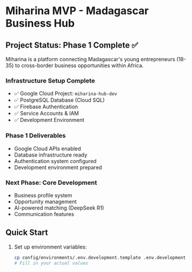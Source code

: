 # Miharina MVP - Madagascar Business Hub

## Project Status: Phase 1 Complete ✅

Miharina is a platform connecting Madagascar's young entrepreneurs (18-35) to cross-border business opportunities within Africa.

### Infrastructure Setup Complete
- ✅ Google Cloud Project: `miharina-hub-dev`
- ✅ PostgreSQL Database (Cloud SQL)
- ✅ Firebase Authentication
- ✅ Service Accounts & IAM
- ✅ Development Environment

### Phase 1 Deliverables
- Google Cloud APIs enabled
- Database infrastructure ready
- Authentication system configured
- Development environment prepared

### Next Phase: Core Development
- Business profile system
- Opportunity management
- AI-powered matching (DeepSeek R1)
- Communication features

## Quick Start

1. Set up environment variables:
   ```bash
   cp config/environments/.env.development.template .env.development
   # Fill in your actual values